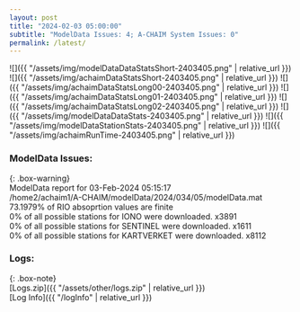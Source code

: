```yaml
---
layout: post
title: "2024-02-03 05:00:00"
subtitle: "ModelData Issues: 4; A-CHAIM System Issues: 0"
permalink: /latest/
---
```


![]({{ "/assets/img/modelDataDataStatsShort-2403405.png" | relative_url }})
![]({{ "/assets/img/achaimDataStatsShort-2403405.png" | relative_url }})
![]({{ "/assets/img/achaimDataStatsLong00-2403405.png" | relative_url }})
![]({{ "/assets/img/achaimDataStatsLong01-2403405.png" | relative_url }})
![]({{ "/assets/img/achaimDataStatsLong02-2403405.png" | relative_url }})
![]({{ "/assets/img/modelDataDataStats-2403405.png" | relative_url }})
![]({{ "/assets/img/modelDataStationStats-2403405.png" | relative_url }})
![]({{ "/assets/img/achaimRunTime-2403405.png" | relative_url }})


### ModelData Issues:  
  
{: .box-warning}  
 ModelData report for 03-Feb-2024 05:15:17   
 /home2/achaim1/A-CHAIM/modelData/2024/034/05/modelData.mat   
 73.1979% of RIO absoprtion values are finite   
 0% of all possible stations for IONO were downloaded. x3891   
 0% of all possible stations for SENTINEL were downloaded. x1611   
 0% of all possible stations for KARTVERKET were downloaded. x8112   
  


### Logs:  
  
{: .box-note}  
[Logs.zip]({{ "/assets/other/logs.zip" | relative_url }})  
[Log Info]({{ "/logInfo" | relative_url }})  
